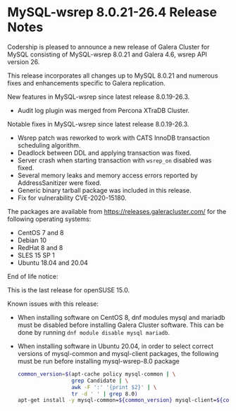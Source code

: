 # MySQL-wsrep 8.0.21-26.4 Release Notes

Codership is pleased to announce a new release of Galera Cluster for MySQL consisting of MySQL-wsrep 8.0.21 and Galera 4.6, wsrep API version 26.

This release incorporates all changes up to MySQL 8.0.21 and numerous fixes and enhancements specific to Galera replication.

New features in MySQL-wsrep since latest release 8.0.19-26.3.

* Audit log plugin was merged from Percona XTraDB Cluster.

Notable fixes in MySQL-wsrep since latest release 8.0.19-26.3.

* Wsrep patch was reworked to work with CATS InnoDB transaction scheduling algorithm.
* Deadlock between DDL and applying transaction was fixed.
* Server crash when starting transaction with `wsrep_on` disabled was fixed.
* Several memory leaks and memory access errors reported by AddressSanitizer were fixed.
* Generic binary tarball package was included in this release.
* Fix for vulnerability CVE-2020-15180.

The packages are available from https://releases.galeracluster.com/ for the following operating systems:

* CentOS 7 and 8
* Debian 10
* RedHat 8 and 8
* SLES 15 SP 1
* Ubuntu 18.04 and 20.04

End of life notice:

This is the last release for openSUSE 15.0.

Known issues with this release:

* When installing software on CentOS 8, dnf modules mysql and mariadb must be disabled before installing Galera Cluster software. This can be done by running `dnf module disable mysql mariadb`.
*   When installing software in Ubuntu 20.04, in order to select correct versions of mysql-common and mysql-client packages, the following must be run before installing mysql-wsrep-8.0 package

    ```bash
    common_version=$(apt-cache policy mysql-common | \
                     grep Candidate | \
                     awk -F ':' '{print $2}' | \
                     tr -d ' ' | grep 8.0)
    apt-get install -y mysql-common=${common_version} mysql-client=${common_version}
    ```
